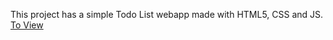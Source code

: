 This project has a simple Todo List webapp made with HTML5, CSS and JS.
[To View](https://sattwik21.github.io/100daysofcode/To-Do-App(Day25)/)
